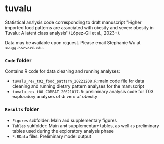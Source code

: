 # tuvalu
Statistical analysis code corresponding to draft manuscript "Higher imported food patterns are associated with obesity and severe obesity in Tuvalu: A latent class analysis" (López-Gil et al., 2023+).  

Data may be available upon request. Please email Stephanie Wu at `swu@g.harvard.edu`. 

### `Code` folder
Contains R code for data cleaning and running analyses:
- `tuvalu_rev_t02_food_pattern_20221208.R`: main code file for data cleaning and running dietary pattern analyses for the manuscript
- `tuvalu_rev_t00_COMBAT_20221017.R`: preliminary analysis code for T03 exploratory analyses of drivers of obesity

### `Results` folder
- `Figures` subfolder: Main and supplementary figures
- `Tables` subfolder: Main and supplementary tables, as well as preliminary tables used during the exploratory analysis phase
- `*.RData` files: Preliminary model output
